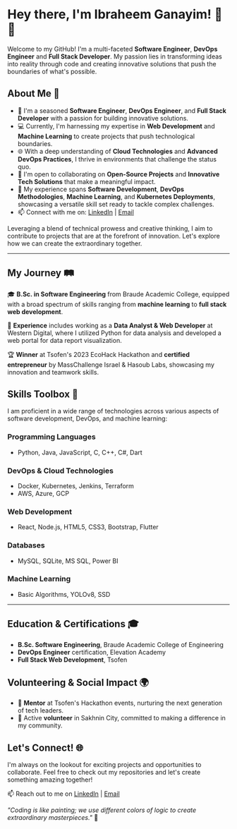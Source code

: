 # Hey there, I'm Ibraheem Ganayim! 👋🌟

Welcome to my GitHub! I'm a multi-faceted **Software Engineer**, **DevOps Engineer** and **Full Stack Developer**. My passion lies in transforming ideas into reality through code and creating innovative solutions that push the boundaries of what's possible.

## About Me 🚀

- 🌟 I'm a seasoned **Software Engineer**, **DevOps Engineer**, and **Full Stack Developer** with a passion for building innovative solutions.
- 💻 Currently, I'm harnessing my expertise in **Web Development** and **Machine Learning** to create projects that push technological boundaries.
- 🌐 With a deep understanding of **Cloud Technologies** and **Advanced DevOps Practices**, I thrive in environments that challenge the status quo.
- 👥 I'm open to collaborating on **Open-Source Projects** and **Innovative Tech Solutions** that make a meaningful impact.
- 🚀 My experience spans **Software Development**, **DevOps Methodologies**, **Machine Learning**, and **Kubernetes Deployments**, showcasing a versatile skill set ready to tackle complex challenges.
- 📫 Connect with me on: [LinkedIn](https://www.linkedin.com/in/ibraheemganayim/) | [Email](mailto:Ganayim.Ibraheem@gmail.com)

Leveraging a blend of technical prowess and creative thinking, I aim to contribute to projects that are at the forefront of innovation. Let's explore how we can create the extraordinary together.

---


## My Journey 🛤️

🎓 **B.Sc. in Software Engineering** from Braude Academic College, equipped with a broad spectrum of skills ranging from **machine learning** to **full stack web development**.

💼 **Experience** includes working as a **Data Analyst & Web Developer** at Western Digital, where I utilized Python for data analysis and developed a web portal for data report visualization.

🏆 **Winner** at Tsofen's 2023 EcoHack Hackathon and **certified entrepreneur** by MassChallenge Israel & Hasoub Labs, showcasing my innovation and teamwork skills.

## Skills Toolbox 🧰

I am proficient in a wide range of technologies across various aspects of software development, DevOps, and machine learning:

### Programming Languages
- Python, Java, JavaScript, C, C++, C#, Dart

### DevOps & Cloud Technologies
- Docker, Kubernetes, Jenkins, Terraform
- AWS, Azure, GCP

### Web Development
- React, Node.js, HTML5, CSS3, Bootstrap, Flutter

### Databases
- MySQL, SQLite, MS SQL, Power BI

### Machine Learning
- Basic Algorithms, YOLOv8, SSD

---

## Education & Certifications 🎓

- **B.Sc. Software Engineering**, Braude Academic College of Engineering
- **DevOps Engineer** certification, Elevation Academy
- **Full Stack Web Development**, Tsofen

## Volunteering & Social Impact 🌍

- 🤝 **Mentor** at Tsofen's Hackathon events, nurturing the next generation of tech leaders.
- 🌟 Active **volunteer** in Sakhnin City, committed to making a difference in my community.

## Let's Connect! 🌐

I'm always on the lookout for exciting projects and opportunities to collaborate. Feel free to check out my repositories and let's create something amazing together!

📫 Reach out to me on [LinkedIn](https://www.linkedin.com/in/ibraheemganayim/) | [Email](mailto:Ganayim.Ibraheem@gmail.com)

*"Coding is like painting; we use different colors of logic to create extraordinary masterpieces."* 🎨
